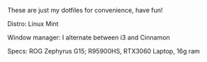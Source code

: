 These are just my dotfiles for convenience, have fun!

Distro: Linux Mint

Window manager: I alternate between i3 and Cinnamon

Specs: ROG Zephyrus G15; R95900HS, RTX3060 Laptop, 16g ram
